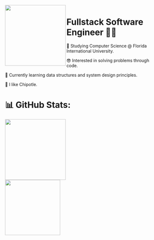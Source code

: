   <a href="https://git.io/typing-svg">
    <img height=200 align="left" src="https://readme-typing-svg.demolab.com/?lines=Welcome!😄;I'm+Asad+Chaudhry!">
  </a>
  
<h1 align=left>
 Fullstack Software Engineer 🧑‍💻
</h1>

<div align=left>
  
  🚀 Studying Computer Science  @ Florida International University.
  
  😎 Interested in solving problems through code.

  🥸 Currently learning data structures and system design principles. 

  🫡 I like Chipotle.

  <h1> </h1>

</div>

<h1 align=left>
  📊 GitHub Stats:
</h1>
  
  <div align = left>
<a href="https://github.com/asad-ac/github-readme-stats">
  <img height=200 src="https://github-readme-stats.vercel.app/api?username=asad-ac&theme=transparent&rank_icon=github" >
</a>

<div align = left>
<a href="https://git.io/streak-stats">
  <img height=182 src="https://streak-stats.demolab.com/?user=asad-ac&theme=transparent">
</a>
</div>
  
<!---
asad-ac/asad-ac is a ✨ special ✨ repository because its `README.md` (this file) appears on your GitHub profile.
You can click the Preview link to take a look at your changes.
--->
